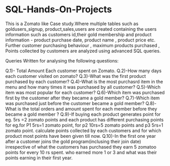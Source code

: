 # SQL-Hands-On-Projects

This is a Zomato like Case study.Where multiple tables such as goldusers_signup,  product,sales,users are created containing the users information such as customers id,their gold membership and product information - product purchase date, product name , product price etc. Further customer purchasing behaviour , maximum products purchased , Points collected by customers are analyzed using advanced SQL queries.

Queries Written for analysing the following questions:

Q.1)- Total Amount Each customer spent on Zomato.
Q.2)-How many days each customer visited on zomato?
Q.3)-What was the first product purchased by each customer?
Q.4)-What is the most purchasrd item in the menu and how many times it was purchased by all customer?
Q.5)-Which item was most popular for each customer?
Q.6)-Which item was purchased first by the customer after they became a gold member?
Q.7)-Which item was purchased just before the customer became a gold member?
Q.8)-What is the total orders and amount spent for each member before they became a gold member ?
Q.9)-If buying each product generates point for eg. 5rs =2 zomato points and each product has different purchasing points for eg.for P1 5rs=1 zomato
point, for p2 10rs=5 zomato points and p3 5rs=1 zomato point.
calculate points collected by each customers and for which product most points have been given till now.
Q.10)-In the first one year after a customer joins the gold program(inclusing their join date) irrespective of what 
the customers has purchased they earn 5 zomatoo points for every 10 rs spent. who earned more 1 or 3 and what was their points earning in their first year.

